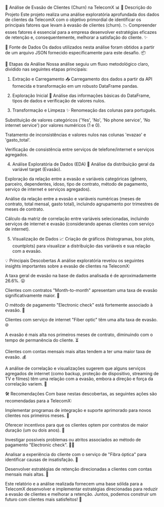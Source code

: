 🌟 Análise de Evasão de Clientes (Churn) na TelecomX 📊
🎯 Descrição do Projeto
Este projeto realiza uma análise exploratória aprofundada dos dados de clientes da TelecomX com o objetivo primordial de identificar os principais fatores que levam à evasão de clientes (churn). 📉 Compreender esses fatores é essencial para a empresa desenvolver estratégias eficazes de retenção e, consequentemente, melhorar a satisfação do cliente. ✨

💾 Fonte de Dados
Os dados utilizados nesta análise foram obtidos a partir de um arquivo JSON fornecido especificamente para este desafio. 📦

🚀 Etapas da Análise
Nossa análise seguiu um fluxo metodológico claro, dividido nas seguintes etapas principais:

1. Extração e Carregamento 📥
Carregamento dos dados a partir da API fornecida e transformação em um robusto DataFrame pandas.

2. Exploração Inicial 🔎
Análise das informações básicas do DataFrame, tipos de dados e verificação de valores nulos.

3. Transformação e Limpeza ✨
Renomeação das colunas para português.

Substituição de valores categóricos ('Yes', 'No', 'No phone service', 'No internet service') por valores numéricos (1 e 0).

Tratamento de inconsistências e valores nulos nas colunas 'evazao' e 'gasto_total'.

Verificação de consistência entre serviços de telefone/internet e serviços agregados.

4. Análise Exploratória de Dados (EDA) 🧠
Análise da distribuição geral da variável target (Evasão).

Exploração da relação entre a evasão e variáveis categóricas (gênero, parceiro, dependentes, idoso, tipo de contrato, método de pagamento, serviço de internet e serviços agregados).

Análise da relação entre a evasão e variáveis numéricas (meses de contrato, total mensal, gasto total), incluindo agrupamento por trimestres de meses de contrato.

Cálculo da matriz de correlação entre variáveis selecionadas, incluindo serviços de internet e evasão (considerando apenas clientes com serviço de internet).

5. Visualização de Dados 📈
Criação de gráficos (histogramas, box plots, countplots) para visualizar a distribuição das variáveis e sua relação com a evasão.

💡 Principais Descobertas
A análise exploratória revelou os seguintes insights importantes sobre a evasão de clientes na TelecomX:

A taxa geral de evasão na base de dados analisada é de aproximadamente 26.6%. 😮

Clientes com contratos "Month-to-month" apresentam uma taxa de evasão significativamente maior. 📆

O método de pagamento "Electronic check" está fortemente associado à evasão. 💸

Clientes com serviço de internet "Fiber optic" têm uma alta taxa de evasão. 🌐

A evasão é mais alta nos primeiros meses de contrato, diminuindo com o tempo de permanência do cliente. ⏳

Clientes com contas mensais mais altas tendem a ter uma maior taxa de evasão. 💰

A análise de correlação e visualizações sugerem que alguns serviços agregados de internet (como backup, proteção de dispositivo, streaming de TV e filmes) têm uma relação com a evasão, embora a direção e força da correlação variem. 🤝

🛠️ Recomendações
Com base nestas descobertas, as seguintes ações são recomendadas para a TelecomX:

Implementar programas de integração e suporte aprimorado para novos clientes nos primeiros meses. 🚀

Oferecer incentivos para que os clientes optem por contratos de maior duração (um ou dois anos). 🎁

Investigar possíveis problemas ou atritos associados ao método de pagamento "Electronic check". 🕵️‍♀️

Analisar a experiência do cliente com o serviço de "Fibra óptica" para identificar causas de insatisfação. 🧐

Desenvolver estratégias de retenção direcionadas a clientes com contas mensais mais altas. 🎯

Este relatório e a análise realizada fornecem uma base sólida para a TelecomX desenvolver e implementar estratégias direcionadas para reduzir a evasão de clientes e melhorar a retenção. Juntos, podemos construir um futuro com clientes mais satisfeitos! 💪
